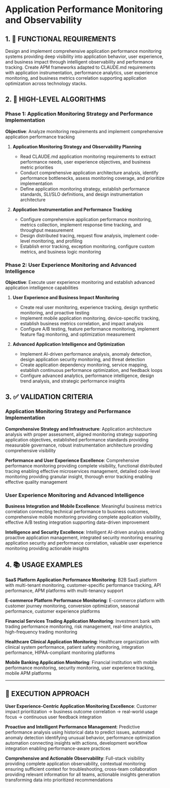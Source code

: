 # Application Performance Monitoring and Observability

## 1. 🎯 FUNCTIONAL REQUIREMENTS

Design and implement comprehensive application performance monitoring systems providing deep visibility into application behavior, user experience, and business impact through intelligent observability and performance tracking. Create APM frameworks adapted to CLAUDE.md requirements with application instrumentation, performance analytics, user experience monitoring, and business metrics correlation supporting application optimization across technology stacks.

## 2. 🔄 HIGH-LEVEL ALGORITHMS

### Phase 1: Application Monitoring Strategy and Performance Implementation
**Objective**: Analyze monitoring requirements and implement comprehensive application performance tracking

1. **Application Monitoring Strategy and Observability Planning**
   - Read CLAUDE.md application monitoring requirements to extract performance needs, user experience objectives, and business metric priorities
   - Conduct comprehensive application architecture analysis, identify performance bottlenecks, assess monitoring coverage, and prioritize implementation
   - Define application monitoring strategy, establish performance standards, SLI/SLO definitions, and design instrumentation architecture

2. **Application Instrumentation and Performance Tracking**
   - Configure comprehensive application performance monitoring, metrics collection, implement response time tracking, and throughput measurement
   - Design distributed tracing, request flow analysis, implement code-level monitoring, and profiling
   - Establish error tracking, exception monitoring, configure custom metrics, and business logic monitoring

### Phase 2: User Experience Monitoring and Advanced Intelligence
**Objective**: Execute user experience monitoring and establish advanced application intelligence capabilities

1. **User Experience and Business Impact Monitoring**
   - Create real user monitoring, experience tracking, design synthetic monitoring, and proactive testing
   - Implement mobile application monitoring, device-specific tracking, establish business metrics correlation, and impact analysis
   - Configure A/B testing, feature performance monitoring, implement feature flag monitoring, and optimization measurement

2. **Advanced Application Intelligence and Optimization**
   - Implement AI-driven performance analysis, anomaly detection, design application security monitoring, and threat detection
   - Create application dependency monitoring, service mapping, establish continuous performance optimization, and feedback loops
   - Configure advanced analytics, performance intelligence, design trend analysis, and strategic performance insights

## 3. ✅ VALIDATION CRITERIA

### Application Monitoring Strategy and Performance Implementation
**Comprehensive Strategy and Infrastructure**: Application architecture analysis with proper assessment, aligned monitoring strategy supporting application objectives, established performance standards providing measurable governance, robust instrumentation architecture providing comprehensive visibility

**Performance and User Experience Excellence**: Comprehensive performance monitoring providing complete visibility, functional distributed tracing enabling effective microservices management, detailed code-level monitoring providing granular insight, thorough error tracking enabling effective quality management

### User Experience Monitoring and Advanced Intelligence
**Business Integration and Mobile Excellence**: Meaningful business metrics correlation connecting technical performance to business outcomes, comprehensive mobile monitoring providing complete application visibility, effective A/B testing integration supporting data-driven improvement

**Intelligence and Security Excellence**: Intelligent AI-driven analysis enabling proactive application management, integrated security monitoring ensuring application security and performance correlation, valuable user experience monitoring providing actionable insights

## 4. 📚 USAGE EXAMPLES

**SaaS Platform Application Performance Monitoring**: B2B SaaS platform with multi-tenant monitoring, customer-specific performance tracking, API performance, APM platforms with multi-tenancy support

**E-commerce Platform Performance Monitoring**: E-commerce platform with customer journey monitoring, conversion optimization, seasonal performance, customer experience platforms

**Financial Services Trading Application Monitoring**: Investment bank with trading performance monitoring, risk management, real-time analytics, high-frequency trading monitoring

**Healthcare Clinical Application Monitoring**: Healthcare organization with clinical system performance, patient safety monitoring, integration performance, HIPAA-compliant monitoring platforms

**Mobile Banking Application Monitoring**: Financial institution with mobile performance monitoring, security monitoring, user experience tracking, mobile APM platforms

---

## 🎯 EXECUTION APPROACH

**User Experience-Centric Application Monitoring Excellence**: Customer impact prioritization → business outcome correlation → real-world usage focus → continuous user feedback integration

**Proactive and Intelligent Performance Management**: Predictive performance analysis using historical data to predict issues, automated anomaly detection identifying unusual behavior, performance optimization automation connecting insights with actions, development workflow integration enabling performance-aware practices

**Comprehensive and Actionable Observability**: Full-stack visibility providing complete application observability, contextual monitoring ensuring sufficient context for troubleshooting, cross-team collaboration providing relevant information for all teams, actionable insights generation transforming data into prioritized recommendations
